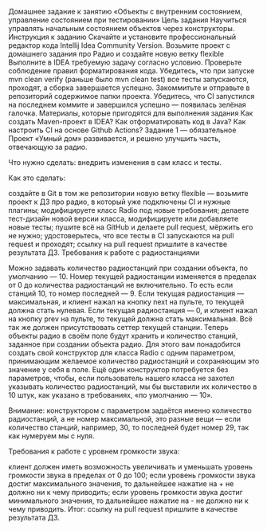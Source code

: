 Домашнее задание к занятию «Объекты с внутренним состоянием, управление состоянием при тестировании»
Цель задания
Научиться управлять начальным состоянием объектов через конструкторы.
Инструкция к заданию
Скачайте и установите профессиональный редактор кода Intellij Idea Community Version.
Возьмите проект с домашнего задания про Радио и создайте новую ветку flexible
Выполните в IDEA требуемую задачу согласно условию.
Проверьте соблюдение правил форматирования кода.
Убедитесь, что при запуске mvn clean verify (раньше было mvn clean test) все тесты запускаются, проходят, а сборка завершается успешно.
Закоммитьте и отправьте в репозиторий содержимое папки проекта.
Убедитесь, что CI запустился на последнем коммите и завершился успешно — появилась зелёная галочка.
Материалы, которые пригодятся для выполнения задания
Как создать Maven-проект в IDEA?
Как отформатировать код в Java?
Как настроить CI на основе Github Actions?
Задание 1 — обязательное
Проект «Умный дом» развивается, и решено улучшить часть, отвечающую за радио.

Что нужно сделать: внедрить изменения в сам класс и тесты.

Как это сделать:

создайте в Git в том же репозитории новую ветку flexible — возьмите проект к ДЗ про радио, в который уже подключены CI и нужные плагины;
модифицируете класс Radio под новые требования;
делаете тест-дизайн новой версии класса, модифицируете или добавляете новые тесты;
пушите всё на GitHub и делаете pull request, мёржить его не нужно;
удостоверьтесь, что все тесты в CI запускаются на pull request и проходят;
ссылку на pull request пришлите в качестве результата ДЗ.
Требования к работе с радиостанциями

Можно задавать количество радиостанций при создании объекта, по умолчанию — 10.
Номер текущей радиостанции изменяется в пределах от 0 до количества радиостанций не включительно. То есть если станций 10, то номер последней — 9.
Если текущая радиостанция — максимальная, и клиент нажал на кнопку next на пульте, то текущей должна стать нулевая.
Если текущая радиостанция — 0, и клиент нажал на кнопку prev на пульте, то текущей должна стать максимальная.
Всё так же должен присутствовать сеттер текущей станции.
Теперь объекты радио в своём поле будут хранить и количество станций, заданное при создании объекта радио. Для этого вам понадобится создать свой конструктор для класса Radio с одним параметром, принимающим желаемое количество радиостанций и сохраняющим это значение у себя в поле. Ещё один конструктор потребуется без параметров, чтобы, если пользователь нашего класса не захотел указывать количество радиостанций, мы бы выставили их количество в 10 штук, как указано в требованиях, «по умолчанию — 10».

Внимание: конструктором с параметром задаётся именно количество радиостанций, а не номер максимальной, это разные вещи — если количество станций, например, 30, то последней будет номер 29, так как нумеруем мы с нуля.

Требования к работе с уровнем громкости звука:

клиент должен иметь возможность увеличивать и уменьшать уровень громкости звука в пределах от 0 до 100;
если уровень громкости звука достиг максимального значения, то дальнейшее нажатие на + не должно ни к чему приводить;
если уровень громкости звука достиг минимального значения, то дальнейшее нажатие на - не должно ни к чему приводить.
Итог: ссылку на pull request пришлите в качестве результата ДЗ.

